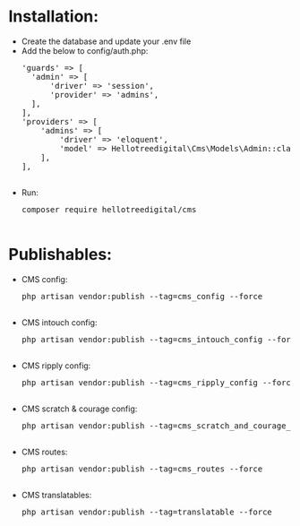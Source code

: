 <h1>Installation:</h1>
<ul>
	<li>Create the database and update your .env file</li>
	<li>
		Add the below to config/auth.php:
		<pre>
'guards' => [
  'admin' => [
	  'driver' => 'session',
	  'provider' => 'admins',
  ],
],
'providers' => [
	'admins' => [
		'driver' => 'eloquent',
		'model' => Hellotreedigital\Cms\Models\Admin::class,
	],
],
		</pre>
	</li>
	<li>
		Run:
		<pre>
composer require hellotreedigital/cms
		</pre>
	</li>
</ul>

<h1>Publishables:</h1>
<ul>
	<li>
		CMS config:
		<pre>
php artisan vendor:publish --tag=cms_config --force
		</pre>
	</li>
	<li>
		CMS intouch config:
		<pre>
php artisan vendor:publish --tag=cms_intouch_config --force
		</pre>
	</li>
	<li>
		CMS ripply config:
		<pre>
php artisan vendor:publish --tag=cms_ripply_config --force
		</pre>
	</li>
	<li>
		CMS scratch & courage config:
		<pre>
php artisan vendor:publish --tag=cms_scratch_and_courage_config --force
		</pre>
	</li>
	<li>
		CMS routes:
		<pre>
php artisan vendor:publish --tag=cms_routes --force
		</pre>
	</li>
	<li>
		CMS translatables:
		<pre>
php artisan vendor:publish --tag=translatable --force
		</pre>
	</li>
</ul>
